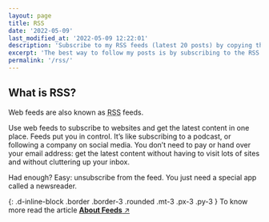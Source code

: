 ```yaml
---
layout: page
title: RSS
date: '2022-05-09'
last_modified_at: '2022-05-09 12:22:01'
description: 'Subscribe to my RSS feeds (latest 20 posts) by copying the URL into your news reader.'
excerpt: 'The best way to follow my posts is by subscribing to the RSS feed (latest 20 posts) for the <a href="/feed.xml">blog</a> or <a href="/newsletter.xml">newsletter</a> by copying the URL into your news reader.'
permalink: '/rss/'
---
```

## What is RSS?

Web feeds are also known as <abbr title="RDF Site Summary or Really Simple Syndication">RSS</abbr> feeds.

Use web feeds to subscribe to websites and get the latest content in one place. Feeds put you in control. It’s like subscribing to a podcast, or following a company on social media. You don’t need to pay or hand over your email address: get the latest content without having to visit lots of sites and without cluttering up your inbox. 

Had enough? Easy: unsubscribe from the feed. You just need a special app called a newsreader.

{: .d-inline-block .border .border-3 .rounded .mt-3 .px-3 .py-3 }
To know more read the article [**About Feeds** ↗︎](https://aboutfeeds.com/)